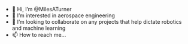 - 👋 Hi, I’m @MilesATurner
- 👀 I’m interested in aerospace engineering
- 💞️ I’m looking to collaborate on any projects that help dictate robotics and machine learning
- 📫 How to reach me...

<!---
MilesATurner/MilesATurner is a ✨ special ✨ repository because its `README.md` (this file) appears on your GitHub profile.
You can click the Preview link to take a look at your changes.
--->
